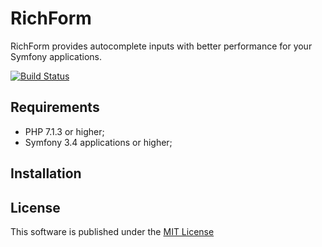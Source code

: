 RichForm
========

RichForm provides autocomplete inputs with better performance for your Symfony applications.

[![Build Status](https://travis-ci.org/yceruto/rich-form-bundle.svg?branch=master)](https://travis-ci.org/yceruto/rich-form-bundle)

Requirements
------------

  * PHP 7.1.3 or higher;
  * Symfony 3.4 applications or higher;

Installation
------------



License
-------

This software is published under the [MIT License](LICENSE)
